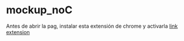 # mockup_noC

Antes de abrir la pag, instalar esta extensión de chrome y activarla
[link extension](https://chrome.google.com/webstore/detail/allow-cors-access-control/lhobafahddgcelffkeicbaginigeejlf)
